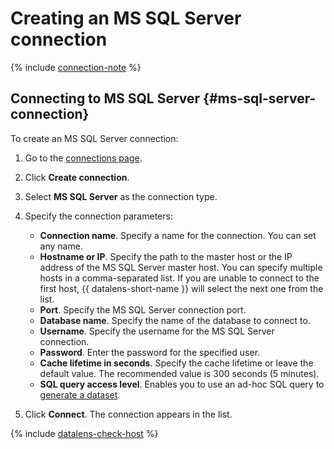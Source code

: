 # Creating an MS SQL Server connection

{% include [connection-note](../../../_includes/datalens/datalens-connection-note.md) %}

## Connecting to MS SQL Server {#ms-sql-server-connection}

To create an MS SQL Server connection:





1. Go to the [connections page](https://datalens.yandex.ru/connections).


1. Click **Create connection**.




1. Select **MS SQL Server** as the connection type.
1. Specify the connection parameters:
   - **Connection name**. Specify a name for the connection. You can set any name.
   - **Hostname or IP**. Specify the path to the master host or the IP address of the MS SQL Server master host. You can specify multiple hosts in a comma-separated list. If you are unable to connect to the first host, {{ datalens-short-name }} will select the next one from the list.
   - **Port**. Specify the MS SQL Server connection port.
   - **Database name**. Specify the name of the database to connect to.
   - **Username**. Specify the username for the MS SQL Server connection.
   - **Password**. Enter the password for the specified user.
   - **Cache lifetime in seconds**. Specify the cache lifetime or leave the default value. The recommended value is 300 seconds (5 minutes).
   - **SQL query access level**. Enables you to use an ad-hoc SQL query to [generate a dataset](../../concepts/dataset/settings.md#sql-request-in-datatset).
1. Click **Connect**. The connection appears in the list.

{% include [datalens-check-host](../../../_includes/datalens/operations/datalens-check-host.md) %}
